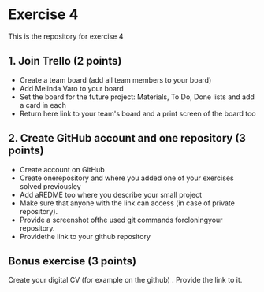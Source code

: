 # Exercise 4
This is the repository for exercise 4


## 1. Join Trello (2 points)

- Create a team board (add all team members to your board)
- Add Melinda Varo to your board
- Set the board for the future project: Materials, To Do, Done lists and add a card in each
- Return here link to your team's board and a print screen of the board too



## 2. Create GitHub account and one repository (3 points)

- Create account on GitHub
- Create onerepository and where you added one of your exercises solved previousley
- Add aREDME too where you describe your small project
- Make sure that anyone with the link can access (in case of private repository).
- Provide a screenshot ofthe used git commands forcloningyour repository.
- Providethe link to your github repository

## Bonus exercise (3 points)

Create your digital CV (for example on the github) . Provide the link to it.

